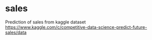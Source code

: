 # sales
Prediction of sales from kaggle dataset https://www.kaggle.com/c/competitive-data-science-predict-future-sales/data
